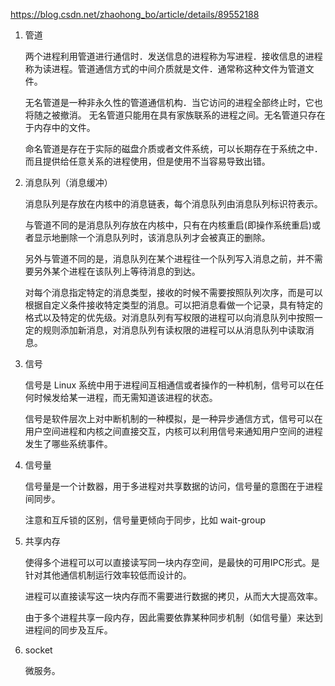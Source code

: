 https://blog.csdn.net/zhaohong_bo/article/details/89552188




1. 管道

    两个进程利用管道进行通信时．发送信息的进程称为写进程．接收信息的进程称为读进程。管道通信方式的中间介质就是文件．通常称这种文件为管道文件。

    无名管道是一种非永久性的管道通信机构．当它访问的进程全部终止时，它也将随之被撤消。
    无名管道只能用在具有家族联系的进程之间。无名管道只存在于内存中的文件。
    
    命名管道是存在于实际的磁盘介质或者文件系统，可以长期存在于系统之中．而且提供给任意关系的进程使用，但是使用不当容易导致出错。

2. 消息队列（消息缓冲）

    消息队列是存放在内核中的消息链表，每个消息队列由消息队列标识符表示。

    与管道不同的是消息队列存放在内核中，只有在内核重启(即操作系统重启)或者显示地删除一个消息队列时，该消息队列才会被真正的删除。

    另外与管道不同的是，消息队列在某个进程往一个队列写入消息之前，并不需要另外某个进程在该队列上等待消息的到达。


    对每个消息指定特定的消息类型，接收的时候不需要按照队列次序，而是可以根据自定义条件接收特定类型的消息。可以把消息看做一个记录，具有特定的格式以及特定的优先级。对消息队列有写权限的进程可以向消息队列中按照一定的规则添加新消息，对消息队列有读权限的进程可以从消息队列中读取消息。


3. 信号

    信号是 Linux 系统中用于进程间互相通信或者操作的一种机制，信号可以在任何时候发给某一进程，而无需知道该进程的状态。

    信号是软件层次上对中断机制的一种模拟，是一种异步通信方式，信号可以在用户空间进程和内核之间直接交互，内核可以利用信号来通知用户空间的进程发生了哪些系统事件。

4. 信号量

    信号量是一个计数器，用于多进程对共享数据的访问，信号量的意图在于进程间同步。

    注意和互斥锁的区别，信号量更倾向于同步，比如 wait-group

5. 共享内存

    使得多个进程可以可以直接读写同一块内存空间，是最快的可用IPC形式。是针对其他通信机制运行效率较低而设计的。

    进程可以直接读写这一块内存而不需要进行数据的拷贝，从而大大提高效率。

    由于多个进程共享一段内存，因此需要依靠某种同步机制（如信号量）来达到进程间的同步及互斥。



6. socket

    微服务。